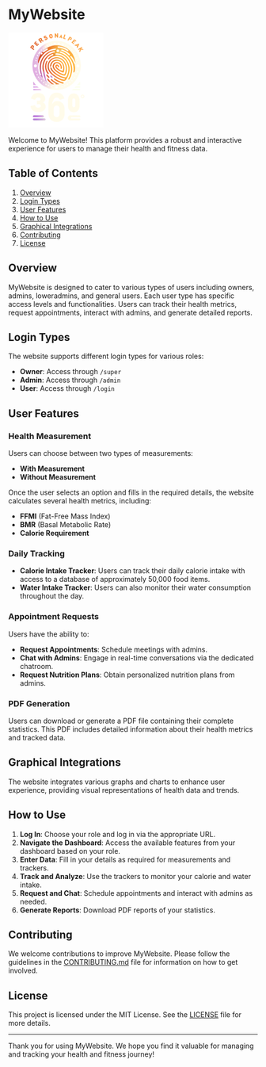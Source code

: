 # MyWebsite

![MyWebsite Logo](public/image/logo.png)

Welcome to MyWebsite! This platform provides a robust and interactive experience for users to manage their health and fitness data.

## Table of Contents

1. [Overview](#overview)
2. [Login Types](#login-types)
3. [User Features](#user-features)
4. [How to Use](#how-to-use)
5. [Graphical Integrations](#graphical-integrations)
6. [Contributing](#contributing)
7. [License](#license)

## Overview

MyWebsite is designed to cater to various types of users including owners, admins, loweradmins, and general users. Each user type has specific access levels and functionalities. Users can track their health metrics, request appointments, interact with admins, and generate detailed reports.

## Login Types

The website supports different login types for various roles:

- **Owner**: Access through `/super`
- **Admin**: Access through `/admin`
- **User**: Access through `/login`

## User Features

### Health Measurement

Users can choose between two types of measurements:

- **With Measurement**
- **Without Measurement**

Once the user selects an option and fills in the required details, the website calculates several health metrics, including:

- **FFMI** (Fat-Free Mass Index)
- **BMR** (Basal Metabolic Rate)
- **Calorie Requirement**

### Daily Tracking

- **Calorie Intake Tracker**: Users can track their daily calorie intake with access to a database of approximately 50,000 food items.
- **Water Intake Tracker**: Users can also monitor their water consumption throughout the day.

### Appointment Requests

Users have the ability to:

- **Request Appointments**: Schedule meetings with admins.
- **Chat with Admins**: Engage in real-time conversations via the dedicated chatroom.
- **Request Nutrition Plans**: Obtain personalized nutrition plans from admins.

### PDF Generation

Users can download or generate a PDF file containing their complete statistics. This PDF includes detailed information about their health metrics and tracked data.

## Graphical Integrations

The website integrates various graphs and charts to enhance user experience, providing visual representations of health data and trends.

## How to Use

1. **Log In**: Choose your role and log in via the appropriate URL.
2. **Navigate the Dashboard**: Access the available features from your dashboard based on your role.
3. **Enter Data**: Fill in your details as required for measurements and trackers.
4. **Track and Analyze**: Use the trackers to monitor your calorie and water intake.
5. **Request and Chat**: Schedule appointments and interact with admins as needed.
6. **Generate Reports**: Download PDF reports of your statistics.

## Contributing

We welcome contributions to improve MyWebsite. Please follow the guidelines in the [CONTRIBUTING.md](CONTRIBUTING.md) file for information on how to get involved.

## License

This project is licensed under the MIT License. See the [LICENSE](LICENSE) file for more details.

---

Thank you for using MyWebsite. We hope you find it valuable for managing and tracking your health and fitness journey!
